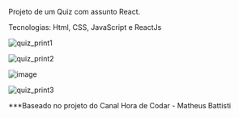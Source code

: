 Projeto de um Quiz com assunto React. 

Tecnologias: Html, CSS, JavaScript e ReactJs

![quiz_print1](https://user-images.githubusercontent.com/102860659/190021678-09a8ab73-2096-4e60-88cf-69f6c2211580.png)

![quiz_print2](https://user-images.githubusercontent.com/102860659/190021809-1e72c6cc-176c-4125-a59d-6142623c09b3.png)

![image](https://user-images.githubusercontent.com/102860659/190022162-4b72071e-eaee-4463-8248-14a2fa19cafb.png)

![quiz_print3](https://user-images.githubusercontent.com/102860659/190022039-d14b375c-2b3f-4203-8982-54e93baf91de.png)

***Baseado no projeto do Canal Hora de Codar - Matheus Battisti
